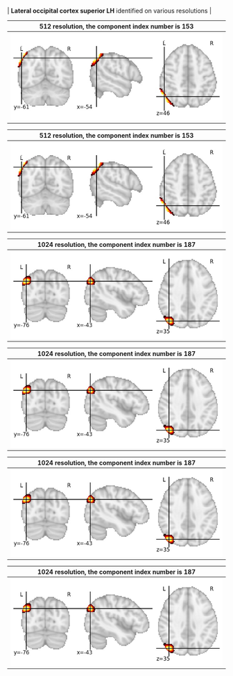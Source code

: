 


| **Lateral occipital cortex superior LH** identified on various resolutions |

| 512 resolution, the component index number is 153|  
|:---:|  
| ![Component 512](../512/final/153.jpg "From component 512: Lateral occipital cortex superior LH") |

| 512 resolution, the component index number is 153|  
|:---:|  
| ![Component 512](../512/final/153.jpg "From component 512: Lateral occipital cortex superior LH") |

| 1024 resolution, the component index number is 187|  
|:---:|  
| ![Component 1024](../1024/final/187.jpg "From component 1024: Lateral occipital cortex superior LH") |

| 1024 resolution, the component index number is 187|  
|:---:|  
| ![Component 1024](../1024/final/187.jpg "From component 1024: Lateral occipital cortex superior LH") |

| 1024 resolution, the component index number is 187|  
|:---:|  
| ![Component 1024](../1024/final/187.jpg "From component 1024: Lateral occipital cortex superior LH") |

| 1024 resolution, the component index number is 187|  
|:---:|  
| ![Component 1024](../1024/final/187.jpg "From component 1024: Lateral occipital cortex superior LH") |